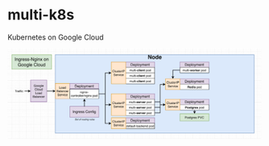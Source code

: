 # multi-k8s

Kubernetes on Google Cloud

![Architecture](https://github.com/bradsorour/multi-k8s/blob/master/resources/images/k8s-multi-docker.png)
